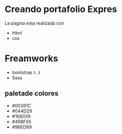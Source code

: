 # Creando portafolio Expres

La pagina esta realizada con 

- Html
- css

# Freamworks
- bootstrap ``5.3``
- Sass 

## paletade colores

- #00261C
- #044D29
- #168039
- #45BF55
- #96ED89
